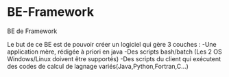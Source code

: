 # BE-Framework
BE de Framework


Le but de ce BE est de pouvoir créer un logiciel qui gère 3 couches : 
-Une application mère, rédigée à priori en java
-Des scripts bash/batch (Les 2 OS Windows/Linux doivent être supportés)
-Des scripts du client qui exécutent des codes de calcul de lagnage variés(Java,Python,Fortran,C...)
